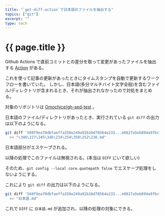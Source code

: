 ```yaml
---
title: "`get-diff-action`で日本語のファイルを抽出する"
topics: ["git"]
excerpt: ""
type: tech
---
```


# {{ page.title }}

Github Actions で直前コミットとの差分を取って変更があったファイルを抽出する [Action](https://github.com/technote-space/get-diff-action) がある。

これを使って記事の更新があったときにタイムスタンプを自動で更新するワークフローを書いていた。
しかし、日本語(多分マルチバイト文字全般)を含むファイル/ディレクトリが含まれるとき、それが抽出されなかったので対処をまとめる。

対象のリポジトリは [Omochice/gh-sed-test](https://github.com/Omochice/gh-sed-test) 。

日本語のファイル/ディレクトリがあったとき、実行されている `git diff` の出力は以下のようになる。

```sh
git diff '560f9ea70dbfaeffa358e249a92b16d78564a233...e0827a5eb894a9fbcfa7102ccb41627d2dfe8e78' '--diff-filter=AMRC' --name-only
  >> "\346\227\245\346\234\254\350\252\236.md"
```

日本語部分がエスケープされる。

以降の処理でこのファイルは無視される。(本当は `DIFF` にいて欲しい)

そのため、`git config --local core.quotepath false` でエスケープ処理をしないようにする。

これにより `git diff` の出力は以下のようになる。

```sh
git diff '560f9ea70dbfaeffa358e249a92b16d78564a233...e0827a5eb894a9fbcfa7102ccb41627d2dfe8e78' '--diff-filter=AMRC' --name-only
  >> "日本語.md"
```

これで `DIFF` に `日本語.md` が追加され、以降の処理の対象にできる。

